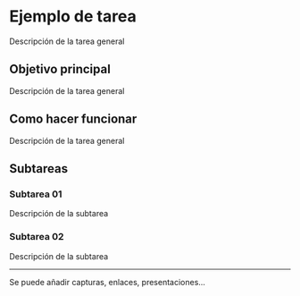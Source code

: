 # Ejemplo de tarea

Descripción de la tarea general

## Objetivo principal

Descripción de la tarea general

## Como hacer funcionar

Descripción de la tarea general

## Subtareas

### Subtarea 01

Descripción de la subtarea

### Subtarea 02

Descripción de la subtarea

---

Se puede añadir capturas, enlaces, presentaciones...
